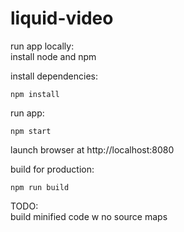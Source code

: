 # liquid-video  

run app locally:  
install node and npm  

install dependencies:  
```
npm install
```

run app:
```
npm start
```

launch browser at http://localhost:8080

build for production:
```
npm run build
```

TODO:  
build minified code w no source maps
